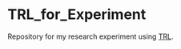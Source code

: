 # TRL_for_Experiment
Repository for my research experiment using [TRL](https://huggingface.co/docs/trl/en/index).
